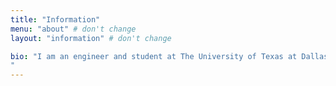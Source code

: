 ```yaml
---
title: "Information"
menu: "about" # don't change
layout: "information" # don't change

bio: "I am an engineer and student at The University of Texas at Dallas, studying Software Engineering and Cyber Defense. I am interested in web application development, cybersecurity, distributed systems, and embedded software. If you wish to contact me, please do so by sending me an email ([bricewduke@gmail.com](mailto:bricewduke@gmail.com)) or by message on x.com ([@bricewduke](https://x.com/bricewduke))
"
---
```

